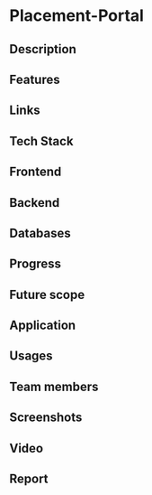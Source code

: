 # Placement-Portal

## Description

## Features 

## Links

## Tech Stack 

## Frontend 

## Backend 

## Databases 

## Progress 

## Future scope 

## Application 

## Usages 

## Team members 

## Screenshots

## Video 

## Report 

